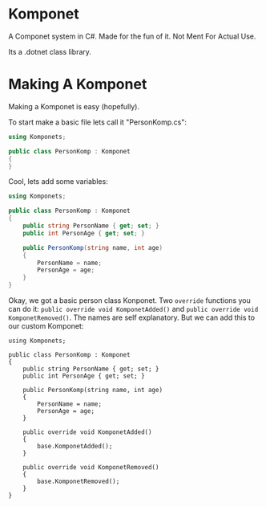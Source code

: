 # Komponet
A Componet system in C#. Made for the fun of it. Not Ment For Actual Use.

Its a .dotnet class library.

# Making A Komponet
Making a Komponet is easy (hopefully).

To start make a basic file lets call it "PersonKomp.cs":
```csharp
using Komponets;

public class PersonKomp : Komponet
{
}
```
Cool, lets add some variables:
```csharp
using Komponets;

public class PersonKomp : Komponet
{
    public string PersonName { get; set; }
    public int PersonAge { get; set; }

    public PersonKomp(string name, int age)
    {
        PersonName = name;
        PersonAge = age;
    }
}
```
Okay, we got a basic person class Konponet.
Two `override` functions you can do it:
`public override void KomponetAdded()` and `public override void KomponetRemoved()`.
The names are self explanatory. But we can add this to our custom Komponet:
```
using Komponets;

public class PersonKomp : Komponet
{
    public string PersonName { get; set; }
    public int PersonAge { get; set; }

    public PersonKomp(string name, int age)
    {
        PersonName = name;
        PersonAge = age;
    }

    public override void KomponetAdded()
    {
        base.KomponetAdded();
    }

    public override void KomponetRemoved()
    {
        base.KomponetRemoved();
    }
}
```
